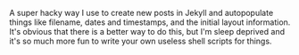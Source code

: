 A super hacky way I use to create new posts in Jekyll and autopopulate things like filename, dates and timestamps, and the initial layout information. It's obvious that there is a better way to do this, but I'm sleep deprived and it's so much more fun to write your own useless shell scripts for things.

